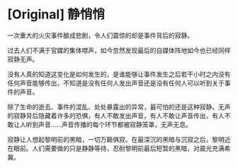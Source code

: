 # [Original] 静悄悄


一次重大的火灾事件酿成悲剧，令人们震惊的却是事件背后的寂静。

过去人们不满于官媒的集体噤声，如今忽然发现最后的自媒体阵地如今也已经同样寂静无声。

没有人真的知道这变化是如何发生的，是谁能够让事件发生之后若干小时之内没有任何声音能够传出，不知道是没有任何人发出声音还是没有任何人可以听到关于事件的声音。

除了生命的逝去、事件的混乱、处处暴露出的异常，最可怕的还是这种寂静。无声的寂静背后隐藏着许多的恐惧，有人不敢发出声音，有人不敢让声音传出，有人不敢让人听到声音……声音传播的每个环节都被寂静笼罩，无声无息。

寂静让人想起黎明前的黑暗，一切万籁俱寂。在最深沉的黑暗与沉寂之后，黎明近在眼前。人们需要做的只是静静等待，忍耐黎明前最后短暂的黑暗，对晨光充满希冀。
